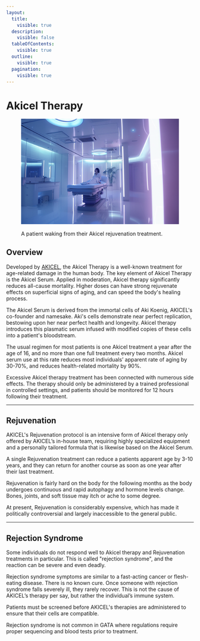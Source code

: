 ```yaml
---
layout:
  title:
    visible: true
  description:
    visible: false
  tableOfContents:
    visible: true
  outline:
    visible: true
  pagination:
    visible: true
---
```


# Akicel Therapy

<figure><img src="../../../.gitbook/assets/akiceltherapy.png" alt=""><figcaption><p>A patient waking from their Akicel rejuvenation treatment.</p></figcaption></figure>

## Overview

Developed by [AKICEL](../enterprise/akicel.md), the Akicel Therapy is a well-known treatment for age-related damage in the human body. The key element of Akicel Therapy is the Akicel Serum. Applied in moderation, Akicel therapy significantly reduces all-cause mortality. Higher doses can have strong rejuvenate effects on superficial signs of aging, and can speed the body's healing process.

The Akicel Serum is derived from the immortal cells of Aki Koenig, AKICEL's co-founder and namesake. Aki's cells demonstrate near perfect replication, bestowing upon her near perfect health and longevity. Akicel therapy introduces this plasmatic serum infused with modified copies of these cells into a patient's bloodstream.

The usual regimen for most patients is one Akicel treatment a year after the age of 16, and no more than one full treatment every two months. Akicel serum use at this rate reduces most individuals’ apparent rate of aging by 30-70%, and reduces health-related mortality by 90%.

Excessive Akicel therapy treatment has been connected with numerous side effects. The therapy should only be administered by a trained professional in controlled settings, and patients should be monitored for 12 hours following their treatment.

***

## **Rejuvenation**

AKICEL's Rejuvenation protocol is an intensive form of Akicel therapy only offered by AKICEL’s in-house team, requiring highly specialized equipment and a personally tailored formula that is likewise based on the Akicel Serum.

A single Rejuvenation treatment can reduce a patients apparent age by 3-10 years, and they can return for another course as soon as one year after their last treatment.

Rejuvenation is fairly hard on the body for the following months as the body undergoes continuous and rapid autophagy and hormone levels change. Bones, joints, and soft tissue may itch or ache to some degree.

At present, Rejuvenation is considerably expensive, which has made it politically controversial and largely inaccessible to the general public.

***

## **Rejection Syndrome**

Some individuals do not respond well to Akicel therapy and Rejuvenation treatments in particular. This is called "rejection syndrome", and the reaction can be severe and even deadly.&#x20;

Rejection syndrome symptoms are similar to a fast-acting cancer or flesh-eating disease. There is no known cure. Once someone with rejection syndrome falls severely ill, they rarely recover. This is not the cause of AKICEL’s therapy per say, but rather the individual’s immune system.

Patients must be screened before AKICEL's therapies are administered to ensure that their cells are compatible.

Rejection syndrome is not common in GATA where regulations require proper sequencing and blood tests prior to treatment.
